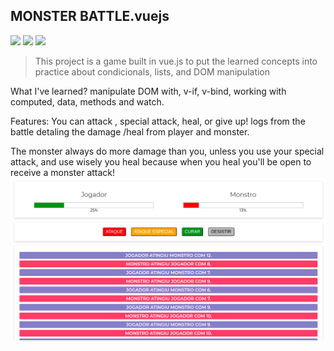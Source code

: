 ## MONSTER BATTLE.vuejs
![](https://img.shields.io/badge/Vue.js-35495E?style=for-the-badge&logo=vuedotjs&logoColor=4FC08D) ![](https://img.shields.io/badge/JavaScript-F7DF1E?style=for-the-badge&logo=javascript&logoColor=black) ![](https://img.shields.io/badge/CSS3-1572B6?style=for-the-badge&logo=css3&logoColor=white)

   

> This project is a game built in vue.js  to put the learned concepts into practice about condicionals, lists, and DOM manipulation

What I've learned?
manipulate DOM with, v-if, v-bind, working with computed, data, methods and watch.

Features:
You can attack  , special attack, heal, or give up!
logs from the battle detaling the damage /heal from player and monster.

The monster always do more damage than you, unless you use your special attack, and use wisely you heal because when you heal you'll be open to receive a monster attack!
![](https://github.com/isaacwrk/js-exercises/blob/master/ex/vuejs.png)